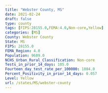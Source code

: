 ```yaml
---
title: "Webster County, MS"
date: 2021-02-24
draft: false
type: county
tags: [FIPS:28155.0,FEMA:4.0,Non-core,Yellow]
categories: [MS]
County: Webster County
State: MS
FIPS: 28155.0
FEMA_Region: 4.0
Population: 9689.0
NCHS_Urban_Rural_Classification: Non-core
Tests_in_prior_14_days: 105.0
Fourteen_day_test_rate_per_100000: 1084.0
Percent_Positivity_in_prior_14_days: 0.057
Level: Yellow
url: /states/MS/webster-county
---
```



